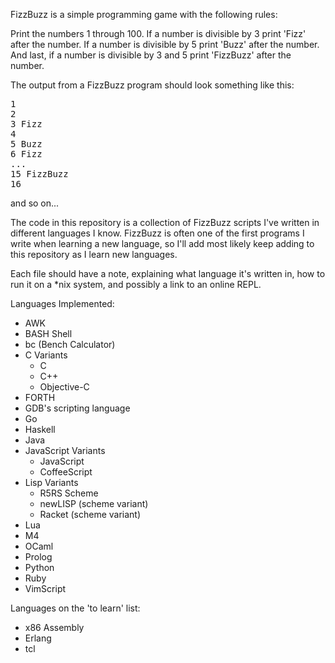 FizzBuzz is a simple programming game with the following rules:

Print the numbers 1 through 100. If a number is divisible by 3 
print 'Fizz' after the number. If a number is divisible by 5 print 'Buzz'
after the number. And last, if a number is divisible by 3 and 5 print 'FizzBuzz'
after the number.

The output from a FizzBuzz program should look something like this:

<pre>
1
2
3 Fizz
4
5 Buzz
6 Fizz
...
15 FizzBuzz
16
</pre>

and so on...

The code in this repository is a collection of FizzBuzz scripts 
I've written in different languages I know. 
FizzBuzz is often one of the first programs I write
when learning a new language, so I'll 
add most likely keep adding to this repository
as I learn new languages.

Each file should have a note, explaining what language it's written in,
how to run it on a \*nix system, and possibly a link to an online REPL.

Languages Implemented:
* AWK
* BASH Shell
* bc (Bench Calculator)
* C Variants 
  * C
  * C++
  * Objective-C
* FORTH
* GDB's scripting language
* Go
* Haskell
* Java
* JavaScript Variants
  * JavaScript
  * CoffeeScript
* Lisp Variants
  * R5RS Scheme
  * newLISP (scheme variant)
  * Racket (scheme variant)
* Lua
* M4
* OCaml
* Prolog
* Python
* Ruby
* VimScript

Languages on the 'to learn' list:
* x86 Assembly
* Erlang
* tcl
